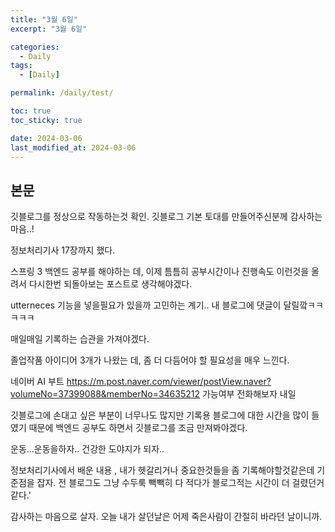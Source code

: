 ```yaml
---
title: "3월 6일"
excerpt: "3월 6일"

categories:
  - Daily
tags:
  - [Daily]

permalink: /daily/test/

toc: true
toc_sticky: true

date: 2024-03-06
last_modified_at: 2024-03-06
---
```


##  본문
깃블로그를 정상으로 작동하는것 확인. 깃블로그 기본 토대를 만들어주신분께 감사하는마음..!

정보처리기사 17장까지 했다.

스프링 3 백엔드 공부를 해야하는 데, 이제 틈틈히 공부시간이나 진행속도 이런것을 올려서 다시한번 되돌아보는 포스트로 생각해야겠다.

utterneces 기능을 넣을필요가 있을까 고민하는 계기.. 내 블로그에 댓글이 달릴깤ㅋㅋㅋㅋㅋ  

매일매일 기록하는 습관을 가져야겠다.

졸업작품 아이디어 3개가 나왔는 데, 좀 더 다듬어야 할 필요성을 매우 느낀다.

네이버 AI 부트
https://m.post.naver.com/viewer/postView.naver?volumeNo=37399088&memberNo=34635212
가능여부 전화해보자 내일

깃블로그에 손대고 싶은 부분이 너무나도 많지만 기록용 블로그에 대한 시간을 많이 들였기 때문에 백엔드 공부도 하면서 깃블로그를 조금 만져봐야겠다.

운동...운동을하자.. 건강한 도야지가 되자..

정보처리기사에서 배운 내용 , 내가 헷갈리거나 중요한것들을 좀 기록해야할것같은데 기준점을 잡자. 전 블로그도 그냥 수두룩 빽빽히 다 적다가 블로그적는 시간이 더 걸렸던거같다.'

감사하는 마음으로 살자. 오늘 내가 살던날은 어제 죽은사람이 간절히 바라던 날이니까.